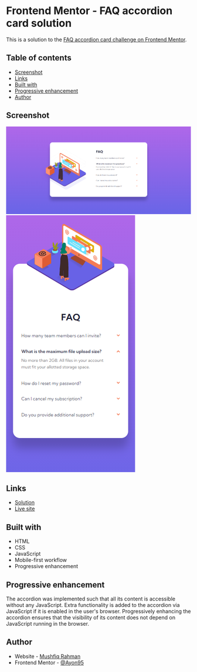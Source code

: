 # Frontend Mentor - FAQ accordion card solution

This is a solution to the [FAQ accordion card challenge on Frontend Mentor](https://www.frontendmentor.io/challenges/faq-accordion-card-XlyjD0Oam).

## Table of contents

- [Screenshot](#screenshot)
- [Links](#links)
- [Built with](#built-with)
- [Progressive enhancement](#progressive-enhancement)
- [Author](#author)

## Screenshot

![](./screenshot-desktop.png)
![](./screenshot-mobile.png)

## Links

- [Solution](https://www.frontendmentor.io/solutions/responsive-3column-card-component-using-semantic-html-and-css-JreuNIVgy)
- [Live site](https://fm-challenge-faq-accordion-card.netlify.app/)

## Built with

- HTML
- CSS
- JavaScript
- Mobile-first workflow
- Progressive enhancement

## Progressive enhancement

The accordion was implemented such that all its content is accessible without any JavaScript. Extra functionality is added to the accordion via JavaScript if it is enabled in the user's browser. Progressively enhancing the accordion ensures that the visibility of its content does not depend on JavaScript running in the browser.

## Author

- Website - [Mushfiq Rahman](https://mushfiq-rahman.netlify.app)
- Frontend Mentor - [@Ayon95](https://www.frontendmentor.io/profile/Ayon95)
